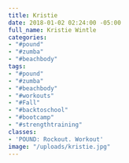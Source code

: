 ```yaml
---
title: Kristie
date: 2018-01-02 02:24:00 -05:00
full_name: Kristie Wintle
categories:
- "#pound"
- "#zumba"
- "#beachbody"
tags:
- "#pound"
- "#zumba"
- "#beachbody"
- "#workouts"
- "#Fall"
- "#backtoschool"
- "#bootcamp"
- "#strengthtraining"
classes:
- 'POUND: Rockout. Workout'
image: "/uploads/kristie.jpg"
---
```


